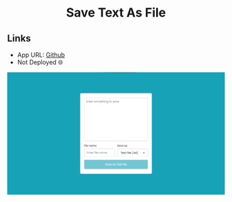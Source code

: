 <h1 align="center">Save Text As File</h1>

## Links
- App URL: [Github](https://github.com/ibrahimov13/save-text-as-file.git)
- Not Deployed 🌐

<img src="https://github.com/ibrahimov13/repository-assets/blob/ecd4f78b6a0c8687807797d2b66231b4033f86ca/assets/save%20text%20as%20file.png" alt="Save Text As File">
